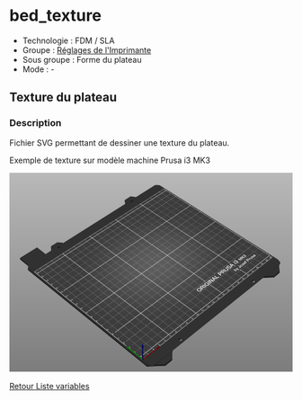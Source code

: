 # bed_texture

* Technologie : FDM / SLA
* Groupe : [Réglages de l'Imprimante](../printer_settings/printer_settings.md)
* Sous groupe : Forme du plateau
* Mode : -

## Texture du plateau

### Description

Fichier SVG permettant de dessiner une texture du plateau.

Exemple de texture sur modèle machine Prusa i3 MK3

![Texture rajouté sur machine Prusa](images/bed_texture/001.png)

[Retour Liste variables](variable_list.md)